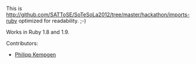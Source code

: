 This is http://github.com/SATToSE/SoTeSoLa2012/tree/master/hackathon/imports-ruby optimized for readability. ;-)

Works in Ruby 1.8 and 1.9.

Contributors:
* [Philipp Kempgen](http://github.com/philipp-kempgen)
